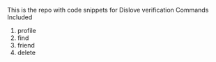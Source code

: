 This is the repo with code snippets for Dislove verification
Commands Included
1) profile
2) find
3) friend
4) delete
